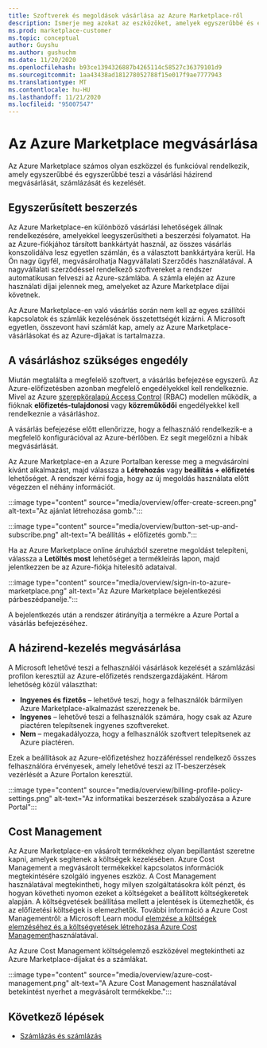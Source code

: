 ```yaml
---
title: Szoftverek és megoldások vásárlása az Azure Marketplace-ről
description: Ismerje meg azokat az eszközöket, amelyek egyszerűbbé és egyszerűbbé teszik a szoftverek vásárlását és felügyeletét az Azure Marketplace-en.
ms.prod: marketplace-customer
ms.topic: conceptual
author: Guyshu
ms.author: gushuchm
ms.date: 11/20/2020
ms.openlocfilehash: b93ce1394326887b4265114c58527c36379101d9
ms.sourcegitcommit: 1aa43438ad181278052788f15e017f9ae7777943
ms.translationtype: MT
ms.contentlocale: hu-HU
ms.lasthandoff: 11/21/2020
ms.locfileid: "95007547"
---
```

# <a name="azure-marketplace-purchasing"></a>Az Azure Marketplace megvásárlása

Az Azure Marketplace számos olyan eszközzel és funkcióval rendelkezik, amely egyszerűbbé és egyszerűbbé teszi a vásárlási házirend megvásárlását, számlázását és kezelését.

## <a name="simplified-procurement"></a>Egyszerűsített beszerzés

Az Azure Marketplace-en különböző vásárlási lehetőségek állnak rendelkezésére, amelyekkel leegyszerűsítheti a beszerzési folyamatot. Ha az Azure-fiókjához társított bankkártyát használ, az összes vásárlás konszolidálva lesz egyetlen számlán, és a választott bankkártyára kerül. Ha Ön nagy ügyfél, megvásárolhatja Nagyvállalati Szerződés használatával. A nagyvállalati szerződéssel rendelkező szoftvereket a rendszer automatikusan felveszi az Azure-számlába. A számla elején az Azure használati díjai jelennek meg, amelyeket az Azure Marketplace díjai követnek.

Az Azure Marketplace-en való vásárlás során nem kell az egyes szállítói kapcsolatok és számlák kezelésének összetettségét kizárni. A Microsoft egyetlen, összevont havi számlát kap, amely az Azure Marketplace-vásárlásokat és az Azure-díjakat is tartalmazza.

## <a name="permission-to-purchase"></a>A vásárláshoz szükséges engedély

Miután megtalálta a megfelelő szoftvert, a vásárlás befejezése egyszerű. Az Azure-előfizetésben azonban megfelelő engedélyekkel kell rendelkeznie. Mivel az Azure [szerepköralapú Access Control](https://docs.microsoft.com/azure/role-based-access-control/overview) (RBAC) modellen működik, a fióknak **előfizetés-tulajdonosi** vagy **közreműködői** engedélyekkel kell rendelkeznie a vásárláshoz.

A vásárlás befejezése előtt ellenőrizze, hogy a felhasználó rendelkezik-e a megfelelő konfigurációval az Azure-bérlőben. Ez segít megelőzni a hibák megvásárlását.

Az Azure Marketplace-en a Azure Portalban keresse meg a megvásárolni kívánt alkalmazást, majd válassza a **Létrehozás** vagy **beállítás + előfizetés** lehetőséget. A rendszer kérni fogja, hogy az új megoldás használata előtt végezzen el néhány információt.

:::image type="content" source="media/overview/offer-create-screen.png" alt-text="Az ajánlat létrehozása gomb.":::

:::image type="content" source="media/overview/button-set-up-and-subscribe.png" alt-text="A beállítás + előfizetés gomb.":::

Ha az Azure Marketplace online áruházból szeretne megoldást telepíteni, válassza a **Letöltés most** lehetőséget a termékleírás lapon, majd jelentkezzen be az Azure-fiókja hitelesítő adataival.

:::image type="content" source="media/overview/sign-in-to-azure-marketplace.png" alt-text="Az Azure Marketplace bejelentkezési párbeszédpanelje.":::

A bejelentkezés után a rendszer átirányítja a termékre a Azure Portal a vásárlás befejezéséhez.

## <a name="purchase-policy-management"></a>A házirend-kezelés megvásárlása

A Microsoft lehetővé teszi a felhasználói vásárlások kezelését a számlázási profilon keresztül az Azure-előfizetés rendszergazdájaként. Három lehetőség közül választhat:

- **Ingyenes és fizetős** – lehetővé teszi, hogy a felhasználók bármilyen Azure Marketplace-alkalmazást szerezzenek be.
- **Ingyenes** – lehetővé teszi a felhasználók számára, hogy csak az Azure piactéren telepítsenek ingyenes szoftvereket.
- **Nem** – megakadályozza, hogy a felhasználók szoftvert telepítsenek az Azure piactéren.

Ezek a beállítások az Azure-előfizetéshez hozzáféréssel rendelkező összes felhasználóra érvényesek, amely lehetővé teszi az IT-beszerzések vezérlését a Azure Portalon keresztül.

:::image type="content" source="media/overview/billing-profile-policy-settings.png" alt-text="Az informatikai beszerzések szabályozása a Azure Portal":::

## <a name="cost-management"></a>Cost Management

Az Azure Marketplace-en vásárolt termékekhez olyan bepillantást szeretne kapni, amelyek segítenek a költségek kezelésében. Azure Cost Management a megvásárolt termékekkel kapcsolatos információk megtekintésére szolgáló ingyenes eszköz. A Cost Management használatával megtekintheti, hogy milyen szolgáltatásokra költ pénzt, és hogyan követheti nyomon ezeket a költségeket a beállított költségkeretek alapján. A költségvetések beállítása mellett a jelentések is ütemezhetők, és az előfizetési költségek is elemezhetők. További információ a Azure Cost Managementről: a Microsoft Learn modul [elemzése a költségek elemzéséhez és a költségvetések létrehozása Azure Cost Management](https://docs.microsoft.com/learn/modules/analyze-costs-create-budgets-azure-cost-management/)használatával.

Az Azure Cost Management költségelemző eszközével megtekintheti az Azure Marketplace-díjakat és a számlákat.

:::image type="content" source="media/overview/azure-cost-management.png" alt-text="A Azure Cost Management használatával betekintést nyerhet a megvásárolt termékekbe.":::

## <a name="next-steps"></a>Következő lépések

- [Számlázás és számlázás](billing-invoicing.md)
